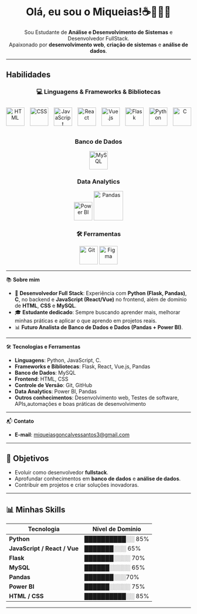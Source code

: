 <h1 align="center">Olá, eu sou o Miqueias!☕️👨🏾‍💻</h1>
<p align="center">
  Sou Estudante de <strong>Análise e Desenvolvimento de Sistemas</strong> e Desenvolvedor FullStack. <br>
  Apaixonado por <strong>desenvolvimento web</strong>, <strong>criação de sistemas</strong> e <strong>análise de dados</strong>.
</p>

---

##  Habilidades

<div align="center">

### 💻 Linguagens & Frameworks & Bibliotecas 
<div style="display: flex; gap: 15px; justify-content: center; align-items: center; padding: 10px;">
  <img src="https://skillicons.dev/icons?i=html" alt="HTML" width="50" />
  <img src="https://skillicons.dev/icons?i=css" alt="CSS" width="50" />
  <img src="https://skillicons.dev/icons?i=javascript" alt="JavaScript" width="50" />
  <img src="https://skillicons.dev/icons?i=react" alt="React" width="50" />
  <img src="https://skillicons.dev/icons?i=vue" alt="Vue.js" width="50" />
  <img src="https://skillicons.dev/icons?i=flask" alt="Flask" width="50" />
  <img src="https://skillicons.dev/icons?i=python" alt="Python" width="50" />
  <img src="https://skillicons.dev/icons?i=c" alt="C" width="50" />
</div>


### Banco de Dados  
<p>
  <img src="https://skillicons.dev/icons?i=mysql" alt="MySQL" width="50" />
</p>

### Data Analytics  
<p>
  <img src="https://img.icons8.com/color/48/power-bi.png" alt="Power BI" width="50" />
  <img src="https://upload.wikimedia.org/wikipedia/commons/e/ed/Pandas_logo.svg" alt="Pandas" width="80" />
</p>

### 🛠️ Ferramentas  
<p>
  <img src="https://skillicons.dev/icons?i=git" alt="Git" width="50" />
  <img src="https://skillicons.dev/icons?i=figma" alt="Figma" width="50" />
</p>

</div>


---

📚 **Sobre mim**

- 💼 **Desenvolvedor Full Stack**: Experiência com **Python (Flask, Pandas)**, **C**, no backend e **JavaScript (React/Vue)** no frontend, além de domínio de **HTML**, **CSS** e **MySQL**.  
- 🎓 **Estudante dedicado**: Sempre buscando aprender mais, melhorar minhas práticas e aplicar o que aprendo em projetos reais.  
- 📊 **Futuro Analista de Banco de Dados e Dados (Pandas + Power BI)**.  

---

🛠️ **Tecnologias e Ferramentas**

- **Linguagens**: Python, JavaScript, C.  
- **Frameworks e Bibliotecas**: Flask, React, Vue.js, Pandas  
- **Banco de Dados**: MySQL  
- **Frontend**: HTML, CSS  
- **Controle de Versão**: Git, GitHub  
- **Data Analytics**: Power BI, Pandas  
- **Outros conhecimentos**: Desenvolvimento web, Testes de software, APIs,automações e boas práticas de desenvolvimento  

---

📬 **Contato**

- **E-mail**: [miqueiasgoncalvessantos3@gmail.com](mailto:miqueiasgoncalvessantos3@gmail.com)

---

## 🎯 Objetivos
- Evoluir como desenvolvedor **fullstack**.  
- Aprofundar conhecimentos em **banco de dados** e **análise de dados**.  
- Contribuir em projetos e criar soluções inovadoras.  
---

## 📊 Minhas Skills

<div align="center">

| Tecnologia                | Nível de Domínio |
|----------------------------|------------------|
| **Python**              | ██████████░░ 85% |
| **JavaScript / React / Vue** | ███████░░░ 65% |
| **Flask**                | ███████░░░░ 70% |
| **MySQL**              | ██████░░░░░ 65% |
| **Pandas**               | ███████░░░70% |
| **Power BI**         | ██████░░░░░ 75% |
| **HTML / CSS**        | ██████████░░ 85% |

</div>

---

